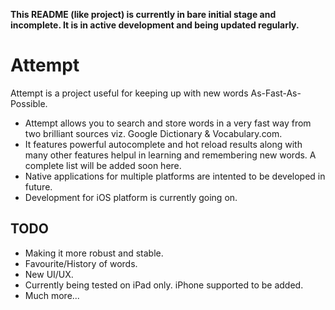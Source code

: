 **This README (like project) is currently in bare initial stage and incomplete. It is in active development and being updated regularly.**
# Attempt
Attempt is a project useful for keeping up with new words As-Fast-As-Possible.

* Attempt allows you to search and store words in a very fast way from two brilliant sources viz. Google Dictionary & Vocabulary.com. 
* It features powerful autocomplete and hot reload results along with many other features helpul in learning and remembering new words. A complete list will be added soon here.
* Native applications for multiple platforms are intented to be developed in future. 
* Development for iOS platform is currently going on.



## TODO
* Making it more robust and stable.
* Favourite/History of words.
* New UI/UX. 
* Currently being tested on iPad only. iPhone supported to be added.
* Much more...
